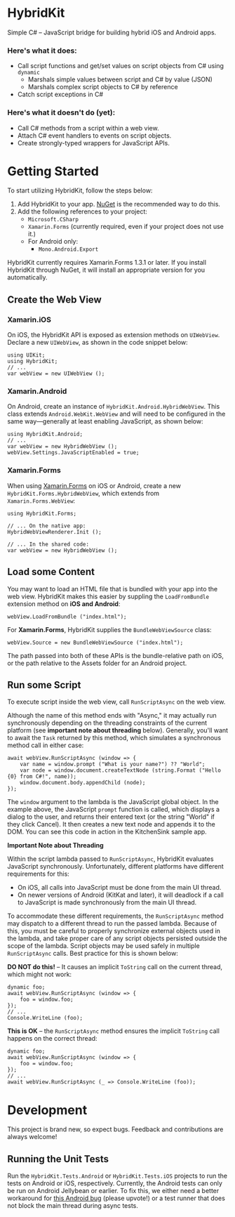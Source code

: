 # HybridKit

Simple C# – JavaScript bridge for building hybrid iOS and Android apps.

### Here's what it does:

- Call script functions and get/set values on script objects from C# using `dynamic`
	- Marshals simple values between script and C# by value (JSON)
	- Marshals complex script objects to C# by reference
- Catch script exceptions in C#

### Here's what it doesn't do (yet):

- Call C# methods from a script within a web view.
- Attach C# event handlers to events on script objects.
- Create strongly-typed wrappers for JavaScript APIs.

# Getting Started

To start utilizing HybridKit, follow the steps below:

1. Add HybridKit to your app. [NuGet](https://www.nuget.org/packages/Xam.Plugin.HybridKit) is the recommended way to do this.
2. Add the following references to your project:
	+ `Microsoft.CSharp`
	+ `Xamarin.Forms` (currently required, even if your project does not use it.)
	+ For Android only:
		- `Mono.Android.Export`	

HybridKit currently requires Xamarin.Forms 1.3.1 or later. If you install HybridKit through NuGet, it will install an appropriate version for you automatically. 

## Create the Web View

### Xamarin.iOS

On iOS, the HybridKit API is exposed as extension methods on `UIWebView`. Declare a new `UIWebView`, as shown in the code snippet below:

```
using UIKit;
using HybridKit;
// ...
var webView = new UIWebView ();
```

### Xamarin.Android

On Android, create an instance of `HybridKit.Android.HybridWebView`. This class extends `Android.WebKit.WebView` and will need to be configured in the same way—generally at least enabling JavaScript, as shown below:

```
using HybridKit.Android;
// ...
var webView = new HybridWebView ();
webView.Settings.JavaScriptEnabled = true;
```

### Xamarin.Forms

When using [Xamarin.Forms](http://xamarin.com/forms) on iOS or Android, create a new `HybridKit.Forms.HybridWebView`, which extends from `Xamarin.Forms.WebView`:

```
using HybridKit.Forms;

// ... On the native app:
HybridWebViewRenderer.Init ();

// ... In the shared code:
var webView = new HybridWebView ();
```

## Load some Content

You may want to load an HTML file that is bundled with your app into the web view. HybridKit makes this easier by suppling the `LoadFromBundle` extension method on **iOS and Android**:

```
webView.LoadFromBundle ("index.html");
```

For **Xamarin.Forms**, HybridKit supplies the `BundleWebViewSource` class:

```
webView.Source = new BundleWebViewSource ("index.html");
```
The path passed into both of these APIs is the bundle-relative path on iOS, or the path relative to the Assets folder for an Android project.

## Run some Script

To execute script inside the web view, call `RunScriptAsync` on the web view.

Although the name of this method ends with "Async," it may actually run synchronously depending on the threading constraints of the current platform (see **important note about threading** below). Generally, you'll want to await the `Task` returned by this method, which simulates a synchronous method call in either case:

```
await webView.RunScriptAsync (window => {
	var name = window.prompt ("What is your name?") ?? "World";
	var node = window.document.createTextNode (string.Format ("Hello {0} from C#!", name));
	window.document.body.appendChild (node);
});
```
The `window` argument to the lambda is the JavaScript global object. In the example above, the JavaScript `prompt` function is called, which displays a dialog to the user, and returns their entered text (or the string "World" if they click Cancel). It then creates a new text node and appends it to the DOM. You can see this code in action in the KitchenSink sample app.

**Important Note about Threading**

Within the script lambda passed to `RunScriptAsync`, HybridKit evaluates JavaScript synchronously. Unfortunately, different platforms have different requirements for this:

- On iOS, all calls into JavaScript must be done from the main UI thread.
- On newer versions of Android (KitKat and later), it will deadlock if a call to JavaScript is made synchronously from the main UI thread.

To accommodate these different requirements, the `RunScriptAsync` method may dispatch to a different thread to run the passed lambda. Because of this, you must be careful to properly synchronize external objects used in the lambda, and take proper care of any script objects persisted outside the scope of the lambda. Script objects may be used safely in multiple `RunScriptAsync` calls. Best practice for this is shown below:

**DO NOT do this!** – It causes an implicit `ToString` call on the current thread, which might not work:

```
dynamic foo;
await webView.RunScriptAsync (window => {
	foo = window.foo;
});
// ...
Console.WriteLine (foo);
```

**This is OK** – the `RunScriptAsync` method ensures the implicit `ToString` call happens on the correct thread:

```
dynamic foo;
await webView.RunScriptAsync (window => {
	foo = window.foo;
});
// ...
await webView.RunScriptAsync (_ => Console.WriteLine (foo));
```

# Development

This project is brand new, so expect bugs. Feedback and contributions are always welcome!

## Running the Unit Tests

Run the `HybridKit.Tests.Android` or `HybridKit.Tests.iOS` projects to run the tests on Android or iOS, respectively. Currently, the Android tests can only be run on Android Jellybean or earlier. To fix this, we either need a better workaround for [this Android bug](https://code.google.com/p/android/issues/detail?id=79924) (please upvote!) or a test runner that does not block the main thread during async tests.

